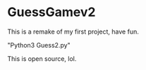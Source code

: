 # GuessGamev2
This is a remake of my first project, have fun.

"Python3 Guess2.py"

This is open source, lol.

